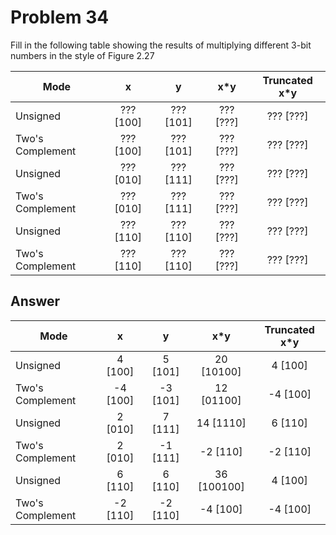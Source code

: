 # Problem 34

Fill in the following table showing the results of multiplying different 3-bit
numbers in the style of Figure 2.27

| Mode             |     x     |     y     |   x\*y    | Truncated x\*y |
| ---------------- | :-------: | :-------: | :-------: | :------------: |
| Unsigned         | ??? [100] | ??? [101] | ??? [???] |   ??? [???]    |
| Two's Complement | ??? [100] | ??? [101] | ??? [???] |   ??? [???]    |
| Unsigned         | ??? [010] | ??? [111] | ??? [???] |   ??? [???]    |
| Two's Complement | ??? [010] | ??? [111] | ??? [???] |   ??? [???]    |
| Unsigned         | ??? [110] | ??? [110] | ??? [???] |   ??? [???]    |
| Two's Complement | ??? [110] | ??? [110] | ??? [???] |   ??? [???]    |

## Answer

| Mode             |    x     |    y     |    x\*y     | Truncated x\*y |
| ---------------- | :------: | :------: | :---------: | :------------: |
| Unsigned         | 4 [100]  | 5 [101]  | 20 [10100]  |    4 [100]     |
| Two's Complement | -4 [100] | -3 [101] | 12 [01100]  |    -4 [100]    |
| Unsigned         | 2 [010]  | 7 [111]  |  14 [1110]  |    6 [110]     |
| Two's Complement | 2 [010]  | -1 [111] |  -2 [110]   |    -2 [110]    |
| Unsigned         | 6 [110]  | 6 [110]  | 36 [100100] |    4 [100]     |
| Two's Complement | -2 [110] | -2 [110] |  -4 [100]   |    -4 [100]    |

